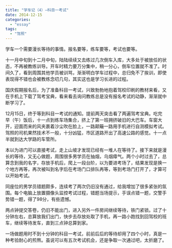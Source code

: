 ```yaml
---
title: "学车记（4）—科目一考试"
date: 2014-12-15
categories: 
  - "essay"
tags: 
  - "驾照"
---
```


学车一个需要漫长等待的事情。报名要等，练车要等，考试也要等。

十一月中旬到十二月中旬，陆陆续续又去练过几次倒车入库，大多处于被放任的状态，不再被教练训导。开车时精力要万分集中，稍一分心，倒车位置就不准了。时间久了，看到周围其他学员被训骂，渐渐明白学车过程中，总归免不了挨训，即使表现得不错也会被教练念叨几句，其实这也是学习长进的过程。

国庆假期报名后，为了准备科目一考试，兴致勃勃地抱着驾校印刷的教材来看，又在手机上下载了驾考宝典，看来看去询问教练总是没有报名考试的动静，渐渐就中断学习了。

12月15日，终于等到科目一考试的通知。提前两天突击看了两遍驾考宝典。吃完早（午）饭后，十一点到练车场集合，挤上了第一班拥挤破旧的大巴车。车窗大开，迎面而来的风夹裹着沙尘吹在脸上，一路颠簸一路用手机进行自测模拟考试。驾照的司机果然技术不一般，十分凶猛，市区道路开出了高速公路的感觉。十一点半就到达大学路的车管所。

本以为进门可以直接考试，走上山坡才发现已经有一堆人在等待了。接下来就是漫长的等待，又无心做题，周围很多男学员在抽烟，乌烟瘴气。两个小时过去了，总算念到我的名字，存放手机后，爬上一段台阶，以为要进考场了，结果发现是换一个地方再等，再次被叫到名字后在考场门口排队再等，等到考场门打开了，才算可以开始考试。

同座位的男学员错题颇多，连续考了两次仍旧没有通过，给我增加了很多紧张的氛围。每个电脑上放置摄像头监控考试过程，错题当场提示，手误点错一题，交警手势错一题，得了98分，有些遗憾。

两点钟提交答卷，仍旧不能出门，进入另外一件房间继续等待，铁门紧锁。过了十分钟左右，总算放我们出门，快步去存放处取了手机，再一路小跑找到回驾校的班车，继续等待发车，直到三点钟总算到家。

一场做题用时不到十分钟的科目一考试，前前后后的等待却用了四个小时，真是一种考验耐心的煎熬。虽说可以有五次考试机会，还是争取一次通过吧，太折磨了。
